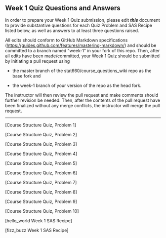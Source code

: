 ## Week 1 Quiz Questions and Answers

In order to prepare your Week 1 Quiz submission, please edit ***this*** document to provide substantive questions for each Quiz Problem and SAS Recipe listed below, as well as answers to at least three questions raised.

All edits should conform to GitHub Markdown specifications (https://guides.github.com/features/mastering-markdown/) and should be committed to a branch named "week-1" in your fork of this repo. Then, after all edits have been made/committed, your Week 1 Quiz should be submitted by initiating a pull request using

- the master branch of the stat660/course_questions_wiki repo as the base fork and

- the week-1 branch of your version of the repo as the head fork.

The instructor will then review the pull request and make comments should further revision be needed. Then, after the contents of the pull request have been finalized without any merge conflicts, the instructor will merge the pull request.



********************************************************************************



[Course Structure Quiz, Problem 1]



[Course Structure Quiz, Problem 2]



[Course Structure Quiz, Problem 3]



[Course Structure Quiz, Problem 4]



[Course Structure Quiz, Problem 5]



[Course Structure Quiz, Problem 6]



[Course Structure Quiz, Problem 7]



[Course Structure Quiz, Problem 8]



[Course Structure Quiz, Problem 9]



[Course Structure Quiz, Problem 10]



[hello_world Week 1 SAS Recipe]



[fizz_buzz Week 1 SAS Recipe]


